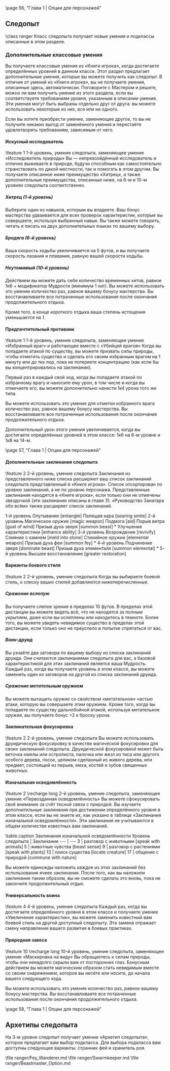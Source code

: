 \page 56, "Глава 1 | Опции для персонажей"
## Следопыт
\class ranger
Класс следопыта получает новые умения и подклассы описанные в этом разделе.

### Дополнительные классовые умения
Вы получаете классовые умения из «Книги игрока», когда достигаете определённых уровней в данном классе. Этот раздел предлагает дополнительные умения, которые вы можете получить как следопыт. В отличие от умений из «Книги игрока», вы не получаете умения, описанные здесь, автоматически. Поговорите с Мастером и решите, можно ли вам получить умение из этого раздела, если вы соответствуете требованиям уровня, указанным в описании умения. Эти умения могут быть выбраны отдельно друг от друга: вы можете использовать некоторые из них, все или ни одного.

Если вы хотите приобрести умение, заменяющее другое, то вы не получите никаких выгод от заменённого умения и перестаёте удовлетворять требованиям, зависимым от него.

#### Искусный исследователь
\feature 1
1-й уровень, умение следопыта, заменяющее умение «Исследователь природы»
Вы — непревзойдённый исследователь и отлично выживаете в природе, будучи способным как самостоятельно странствовать по дикой местности, так и помогать в этом другим. Вы получаете описанное ниже преимущество «Хитрец», а также дополнительные преимущества, описанные ниже, на 6-м и
10-м уровнях следопыта соответственно.

##### Хитрец (1-й уровень)
Выберите один из навыков, которым вы владеете. Ваш бонус мастерства удваивается для всех проверок характеристик, которые вы совершаете, используя выбранный навык. Вы также можете говорить, читать и писать на двух дополнительных языках по вашему выбору.

##### Бродяга (6-й уровень)
Ваша скорость ходьбы увеличивается на 5 футов, и вы получаете скорость лазания и плавания, равную вашей скорости ходьбы.

##### Неутомимый (10-й уровень)
Действием вы можете дать себе количество временных хитов, равное 1к8 + модификатор Мудрости (минимум 1 хит). Вы можете использовать это умение количество раз, равное вашему бонусу мастерства. Вы восстанавливаете все потраченные использования после окончания продолжительного отдыха. 

Кроме того, в конце короткого отдыха ваша степень истощения уменьшается на 1.

#### Предпочтительный противник
\feature 1
1-й уровень, умение следопыта, заменяющее умение «Избранный враг» и работающее вместе с «Убийцей врагов»
Когда вы попадаете атакой по существу, вы можете призвать силы природы, чтобы отметить существо и сделать его своим избранным врагом на 1 минуту или до тех пор, пока не потеряете концентрацию (как если бы вы концентрировались на заклинании).

Первый раз в каждый свой ход, когда вы попадаете атакой по избранному врагу и наносите ему урон, в том числе и когда вы отмечаете его, вы можете дополнительно нанести 1к4 урона того же типа.

Вы можете использовать это умение для отметки избранного врага количество раз, равное вашему бонусу мастерства. Вы восстанавливаете все потраченные использования после окончания продолжительного отдыха.

Дополнительный урон этого умения увеличивается, когда вы достигаете определённых уровней в этом классе: 1к6 на 6-м уровне и 1к8 на 14-м.

\page 57, "Глава 1 | Опции для персонажей"

#### Дополнительные заклинания следопыта
\feature 2
2-й уровень, умение следопыта
Заклинания из представленного ниже списка расширяют ваш список заклинаний следопыта представленный в «Книге игрока». Список отсортирован по уровню заклинаний, а не по уровню персонажа. Представленные заклинания находятся в «Книге игрока», если только они не отмечены звездочкой (эти заклинания описаны в главе 3). «Руководство Занатара обо всём» также расширяет список заклинаний.

<!-- TODO: deal this shit out -->
1-й уровень
Опутывание [entangle]
Палящая кара [searing smite]
2-й уровень
Магическое оружие [magic weapon]
Подмога [aid]
Порыв ветра [gust of wind]
Призыв духа зверя [summon beast] *
Улучшение характеристики [enhance ability]
3-й уровень
Возрождение [revivify]
Слияние с камнем [meld into stone]
Стихийное оружие [elemental weapon]
Призыв духа феи [summon fey] *
4-й уровень
Подчинение зверя [dominate beast]
Призыв духа элементаля [summon elemental] *
5-й уровень
Высшее восстановление [greater restoration]

#### Варианты боевого стиля
\feature 2
2-й уровень, умение следопыта
Когда вы выбираете боевой стиль, к списку ваших стилей добавляются нижеперечисленные.

##### Сражение вслепую
Вы получаете слепое зрение в пределах 10 футов. В пределах этой дистанции вы можете видеть всё, что не находится за полным укрытием, даже если вы ослеплены или находитесь в темноте. Более того, вы можете увидеть невидимое существо в пределах этой дистанции, если только оно не преуспело в попытке спрятаться от вас.

##### Воин-друид
Вы узнаёте два заговора по вашему выбору из списка заклинаний друида. Они считаются заклинаниями следопыта для вас, а базовой характеристикой для этих заклинаний является ваша Мудрость. Каждый раз, когда вы получаете уровень в этом классе, вы можете заменить один из заговоров на другой из списка заклинаний друида.

##### Сражение метательным оружием
Вы можете вытащить оружие со свойством «метательное» частью атаки, которую вы совершаете этим оружием. Кроме того, когда вы попадаете по существу дальнобойной атакой, используя метательное оружие, вы получаете бонус +2 к броску урона.

#### Заклинательная фокусировка
\feature 2
2-й уровень, умение следопыта
Вы можете использовать друидическую фокусировку в качестве магической фокусировки для своих заклинаний следопыта. Друидической фокусировкой может быть веточка омелы или остролиста, палочка или жезл из тиса или другого особого дерева, посох, целиком сделанный из живого дерева, или предмет, состоящий из перьев, меха, костей и зубов священных животных.

#### Изначальная осведомлённость
\feature 2
\recharge long
2-й уровень, умение следопыта, заменяющее умение «Первозданная осведомлённость»
Вы можете сфокусировать своё внимание за счёт тесной связи с природой. Вы изучаете дополнительные заклинания при достижении определённого уровня в этом классе, если вы не знаете их, как указано в таблице «Заклинания изначальной осведомлённости». Эти заклинания не учитываются в общем количестве известных вам заклинаний.

\table.caption Заклинания изначальной осведомлённости
Уровень следопыта | Заклинание
--- | ---
3 | разговор с животными [speak with animals]
5 | животные чувства [beast sense]
9 | разговор с растениями [speak with plants]
13 | поиск существа [locate creature]
17 | общение с природой [commune with nature]

Вы можете единожды наложить каждое из этих заклинаний без использования ячеек заклинания. После того, как вы наложили заклинание таким образом, вы не сможете сделать это вновь, пока не закончите продолжительный отдых.

#### Универсальность воина
\feature 4
4-й уровень, умение следопыта
Каждый раз, когда вы достигаете определённого уровня в этом классе и получаете умение «Увеличение характеристик», вы можете заменить известный вам боевой стиль на другой доступный следопыту. Эта замена отражает смену направления вашего развития в боевых практиках.

#### Природная завеса
\feature 10
\recharge long
10-й уровень, умение следопыта, заменяющее умение «Маскировка на виду»
Вы обращаетесь к силам природы, чтобы они ненадолго скрыли вам от посторонних глаз. Бонусным действием вы можете магическим образом стать невидимым вместе со своим снаряжением, которое вы несёте или носите, до начала вашего следующего хода.

Вы можете использовать это умение количество раз, равное вашему бонусу мастерства. Вы восстанавливаете все потраченные использования после окончания продолжительного отдыха.

\page 58, "Глава 1 | Опции для персонажей"

## Архетипы следопыта
На 3-м уровне следопыт получает умение «Архетип следопыта», которое предлагает вам выбор подкласса. Для выбора подкласса вам доступны следующие варианты: странник фей и хранитель роя.

\file ranger/Fey_Wanderer.md
\file ranger/Swarmkeeper.md
\file ranger/Beastmaster_Option.md
